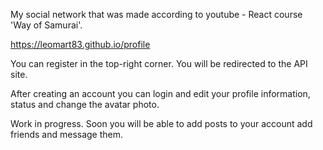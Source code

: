 My social network that was made according to youtube - React course 'Way of Samurai'.

https://leomart83.github.io/profile

You can register in the top-right corner. You will be redirected to the API site.

After creating an account you can login and edit your profile information, status and change the avatar photo.

Work in progress. Soon you will be able to add posts to your account add friends and message them.
